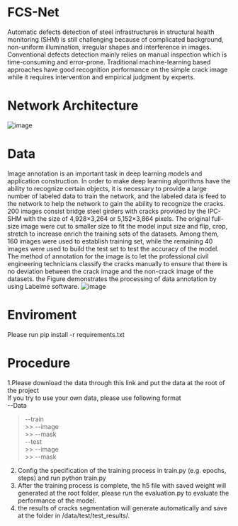 # FCS-Net
Automatic defects detection of steel infrastructures in structural health monitoring (SHM) is still challenging because of complicated background, non-uniform illumination, irregular shapes and interference in images. Conventional defects detection mainly relies on manual inspection which is time-consuming and error-prone. Traditional machine-learning based approaches have good recognition performance on the simple crack image while it requires intervention and empirical judgment by experts.
# Network Architecture
![image](https://user-images.githubusercontent.com/77284145/124390189-ff7ae900-dd1c-11eb-9e7d-9963db7040a5.png)
# Data
Image annotation is an important task in deep learning models and application construction. In order to make deep learning algorithms have the ability to recognize certain objects, it is necessary to provide a large number of labeled data to train the network, and the labeled data is feed to the network to help the network to gain the ability to recognize the cracks. 200 images consist bridge steel girders with cracks provided by the IPC-SHM with the size of 4,928×3,264 or 5,152×3,864 pixels. The original full-size image were cut to smaller size to fit the model input size and flip, crop, stretch to increase enrich the training sets of the datasets. Among them, 160 images were used to establish training set, while the remaining 40 images were used to build the test set to test the accuracy of the model. The method of annotation for the image is to let the professional civil engineering technicians classify the cracks manually to ensure that there is no deviation between the crack image and the non-crack image of the datasets. the Figure demonstrates the processing of data annotation by using Labelme software.
![image](https://user-images.githubusercontent.com/77284145/124390365-d444c980-dd1d-11eb-8583-682d2c0fe6af.png)
# Enviroment
Please run pip install -r requirements.txt 
# Procedure
1.Please download the data through this link and put the data at the root of the project  
If you try to use your own data, please use following format  
 --Data  
  > --train  
    >> --image  
    >> --mask  
   > --test  
    >> --image  
    >> --mask  
2. Config the specification of the training process in train.py (e.g. epochs, steps) and run python train.py  
3. After the training process is complete, the h5 file with saved weight will generated at the root folder, please run the evaluation.py to evaluate the performance of the model.  
4. the results of cracks segmentation will generate automatically and save at the folder in /data/test/test_results/.  
